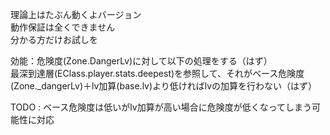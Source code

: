 理論上はたぶん動くよバージョン  
動作保証は全くできません  
分かる方だけお試しを

効能：危険度(Zone.DangerLv)に対して以下の処理をする（はず）  
最深到達層(EClass.player.stats.deepest)を参照して、それがベース危険度(Zone._dangerLv)＋lv加算(base.lv)より低ければlvの加算を行わない（はず）


TODO : ベース危険度は低いがlv加算が高い場合に危険度が低くなってしまう可能性に対応

